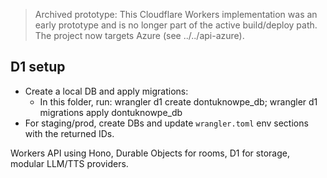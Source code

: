 > Archived prototype: This Cloudflare Workers implementation was an early prototype and is no longer part of the active build/deploy path. The project now targets Azure (see ../../api-azure).

## D1 setup

- Create a local DB and apply migrations:
	- In this folder, run: wrangler d1 create dontuknowpe_db; wrangler d1 migrations apply dontuknowpe_db
- For staging/prod, create DBs and update `wrangler.toml` env sections with the returned IDs.

Workers API using Hono, Durable Objects for rooms, D1 for storage, modular LLM/TTS providers.
